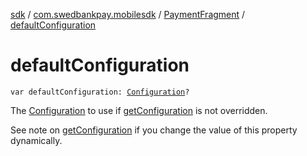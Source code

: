 [sdk](../../index.md) / [com.swedbankpay.mobilesdk](../index.md) / [PaymentFragment](index.md) / [defaultConfiguration](./default-configuration.md)

# defaultConfiguration

`var defaultConfiguration: `[`Configuration`](../-configuration/index.md)`?`

The [Configuration](../-configuration/index.md) to use if [getConfiguration](get-configuration.md) is not overridden.

See note on [getConfiguration](get-configuration.md) if you change the value of this property
dynamically.

